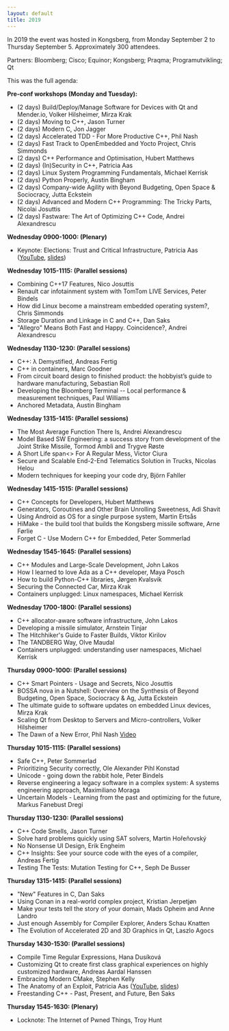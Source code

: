 ```yaml
---
layout: default
title: 2019
---
```


In 2019 the event was hosted in Kongsberg, from Monday September 2 to Thursday September 5. Approximately 300 attendees.

Partners: Bloomberg; Cisco; Equinor; Kongsberg; Praqma; Programutvikling; Qt

This was the full agenda:

__Pre-conf workshops (Monday and Tuesday):__

- (2 days) Build/Deploy/Manage Software for Devices with Qt and Mender.io, Volker Hilsheimer, Mirza Krak
- (2 days) Moving to C++, Jason Turner
- (2 days) Modern C, Jon Jagger
- (2 days) Accelerated TDD - For More Productive C++, Phil Nash
- (2 days) Fast Track to OpenEmbedded and Yocto Project, Chris Simmonds
- (2 days) C++ Performance and Optimisation, Hubert Matthews
- (2 days) (In)Security in C++, Patricia Aas
- (2 days) Linux System Programming Fundamentals, Michael Kerrisk
- (2 days) Python Properly, Austin Bingham
- (2 days) Company-wide Agility with Beyond Budgeting, Open Space & Sociocracy, Jutta Eckstein
- (2 days) Advanced and Modern C++ Programming: The Tricky Parts, Nicolai Josuttis
- (2 days) Fastware: The Art of Optimizing C++ Code, Andrei Alexandrescu

__Wednesday 0900-1000: (Plenary)__

- Keynote: Elections: Trust and Critical Infrastructure, Patricia Aas ([YouTube](https://youtu.be/evV1brjMuH8), [slides](https://www.slideshare.net/PatriciaAas/elections-trust-and-critical-infrastructure-ndc-techtown-2019))

__Wednesday 1015-1115: (Parallel sessions)__

- Combining C++17 Features, Nico Josuttis
- Renault car infotainment system with TomTom LIVE Services, Peter Bindels
- How did Linux become a mainstream embedded operating system?, Chris Simmonds
- Storage Duration and Linkage in C and C++, Dan Saks
- "Allegro" Means Both Fast and Happy. Coincidence?, Andrei Alexandrescu

__Wednesday 1130-1230: (Parallel sessions)__

- C++: λ Demystified, Andreas Fertig
- C++ in containers, Marc Goodner
- From circuit board design to finished product: the hobbyist’s guide to hardware manufacturing, Sebastian Roll
- Developing the Bloomberg Terminal -- Local performance & measurement techniques, Paul Williams
- Anchored Metadata, Austin Bingham

__Wednesday 1315-1415: (Parallel sessions)__

- The Most Average Function There Is, Andrei Alexandrescu
- Model Based SW Engineering: a success story from development of the Joint Strike Missile, Tormod Ambli and Trygve Røste
- A Short Life span<> For A Regular Mess, Victor Ciura
- Secure and Scalable End-2-End Telematics Solution in Trucks, Nicolas Helou
- Modern techniques for keeping your code dry, Björn Fahller

__Wednesday 1415-1515: (Parallel sessions)__

- C++ Concepts for Developers, Hubert Matthews
- Generators, Coroutines and Other Brain Unrolling Sweetness, Adi Shavit
- Using Android as OS for a single purpose system, Martin Ertsås
- HiMake - the build tool that builds the Kongsberg missile software, Arne Førlie
- Forget C - Use Modern C++ for Embedded, Peter Sommerlad

__Wednesday 1545-1645: (Parallel sessions)__

- C++ Modules and Large-Scale Development, John Lakos
- How I learned to love Ada as a C++ developer, Maya Posch
- How to build Python-C++ libraries, Jørgen Kvalsvik
- Securing the Connected Car, Mirza Krak
- Containers unplugged: Linux namespaces, Michael Kerrisk

__Wednesday 1700-1800: (Parallel sessions)__

- C++ allocator-aware software infrastructure, John Lakos
- Developing a missile simulator, Arnstein Tinjar
- The Hitchhiker's Guide to Faster Builds, Viktor Kirilov
- The TANDBERG Way, Olve Maudal
- Containers unplugged: understanding user namespaces, Michael Kerrisk

__Thursday 0900-1000: (Parallel sessions)__

- C++ Smart Pointers - Usage and Secrets, Nico Josuttis
- BOSSA nova in a Nutshell: Overview on the Synthesis of Beyond Budgeting, Open Space, Sociocracy & Ag, Jutta Eckstein
- The ultimate guide to software updates on embedded Linux devices, Mirza Krak
- Scaling Qt from Desktop to Servers and Micro-controllers, Volker Hilsheimer
- The Dawn of a New Error, Phil Nash [Video](https://www.youtube.com/watch?v=ZJJTIZ8XQvw)

__Thursday 1015-1115: (Parallel sessions)__

- Safe C++, Peter Sommerlad
- Prioritizing Security correctly, Ole Alexander Pihl Konstad
- Unicode - going down the rabbit hole, Peter Bindels
- Reverse engineering a legacy software in a complex system: A systems engineering approach, Maximiliano Moraga
- Uncertain Models - Learning from the past and optimizing for the future, Markus Fanebust Dregi

__Thursday 1130-1230: (Parallel sessions)__

- C++ Code Smells, Jason Turner
- Solve hard problems quickly using SAT solvers, Martin Hořeňovský
- No Nonsense UI Design, Erik Engheim
- C++ Insights: See your source code with the eyes of a compiler, Andreas Fertig
- Testing The Tests: Mutation Testing for C++, Seph De Busser

__Thursday 1315-1415: (Parallel sessions)__

- "New" Features in C, Dan Saks
- Using Conan in a real-world complex project, Kristian Jerpetjøn
- Make your tests tell the story of your domain, Mads Opheim and Anne Landro
- Just enough Assembly for Compiler Explorer, Anders Schau Knatten
- The Evolution of Accelerated 2D and 3D Graphics in Qt, Laszlo Agocs

__Thursday 1430-1530: (Parallel sessions)__

- Compile Time Regular Expressions, Hana Dusíková
- Customizing Qt to create first class graphical experiences on highly customized hardware, Andreas Aardal Hanssen
- Embracing Modern CMake, Stephen Kelly
- The Anatomy of an Exploit, Patricia Aas ([YouTube](https://youtu.be/6e_dZddKXhQ), [slides](https://www.slideshare.net/PatriciaAas/the-anatomy-of-an-exploit-ndc-techtown-2019-225063690))
- Freestanding C++ - Past, Present, and Future, Ben Saks

__Thursday 1545-1630: (Plenary)__

- Locknote: The Internet of Pwned Things, Troy Hunt
